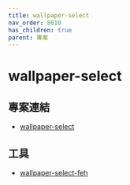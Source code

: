 ```yaml
---
title: wallpaper-select
nav_order: 8010
has_children: true
parent: 專案
---
```


# wallpaper-select


## 專案連結

* [wallpaper-select](https://github.com/samwhelp/note-about-fzf/tree/gh-pages/_demo/project/wallpaper-select)


## 工具

* [wallpaper-select-feh](wallpaper-select-feh)
